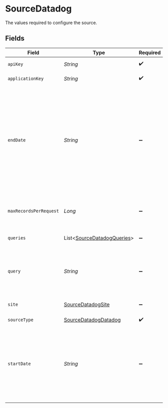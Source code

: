 # SourceDatadog

The values required to configure the source.


## Fields

| Field                                                                                                                                                                                                               | Type                                                                                                                                                                                                                | Required                                                                                                                                                                                                            | Description                                                                                                                                                                                                         | Example                                                                                                                                                                                                             |
| ------------------------------------------------------------------------------------------------------------------------------------------------------------------------------------------------------------------- | ------------------------------------------------------------------------------------------------------------------------------------------------------------------------------------------------------------------- | ------------------------------------------------------------------------------------------------------------------------------------------------------------------------------------------------------------------- | ------------------------------------------------------------------------------------------------------------------------------------------------------------------------------------------------------------------- | ------------------------------------------------------------------------------------------------------------------------------------------------------------------------------------------------------------------- |
| `apiKey`                                                                                                                                                                                                            | *String*                                                                                                                                                                                                            | :heavy_check_mark:                                                                                                                                                                                                  | Datadog API key                                                                                                                                                                                                     |                                                                                                                                                                                                                     |
| `applicationKey`                                                                                                                                                                                                    | *String*                                                                                                                                                                                                            | :heavy_check_mark:                                                                                                                                                                                                  | Datadog application key                                                                                                                                                                                             |                                                                                                                                                                                                                     |
| `endDate`                                                                                                                                                                                                           | *String*                                                                                                                                                                                                            | :heavy_minus_sign:                                                                                                                                                                                                  | UTC date and time in the format 2017-01-25T00:00:00Z. Data after this date will  not be replicated. An empty value will represent the current datetime for each  execution. This just applies to Incremental syncs. | 2022-10-01T00:00:00Z                                                                                                                                                                                                |
| `maxRecordsPerRequest`                                                                                                                                                                                              | *Long*                                                                                                                                                                                                              | :heavy_minus_sign:                                                                                                                                                                                                  | Maximum number of records to collect per request.                                                                                                                                                                   |                                                                                                                                                                                                                     |
| `queries`                                                                                                                                                                                                           | List<[SourceDatadogQueries](../../models/shared/SourceDatadogQueries.md)>                                                                                                                                           | :heavy_minus_sign:                                                                                                                                                                                                  | List of queries to be run and used as inputs.                                                                                                                                                                       |                                                                                                                                                                                                                     |
| `query`                                                                                                                                                                                                             | *String*                                                                                                                                                                                                            | :heavy_minus_sign:                                                                                                                                                                                                  | The search query. This just applies to Incremental syncs. If empty, it'll collect all logs.                                                                                                                         |                                                                                                                                                                                                                     |
| `site`                                                                                                                                                                                                              | [SourceDatadogSite](../../models/shared/SourceDatadogSite.md)                                                                                                                                                       | :heavy_minus_sign:                                                                                                                                                                                                  | The site where Datadog data resides in.                                                                                                                                                                             |                                                                                                                                                                                                                     |
| `sourceType`                                                                                                                                                                                                        | [SourceDatadogDatadog](../../models/shared/SourceDatadogDatadog.md)                                                                                                                                                 | :heavy_check_mark:                                                                                                                                                                                                  | N/A                                                                                                                                                                                                                 |                                                                                                                                                                                                                     |
| `startDate`                                                                                                                                                                                                         | *String*                                                                                                                                                                                                            | :heavy_minus_sign:                                                                                                                                                                                                  | UTC date and time in the format 2017-01-25T00:00:00Z. Any data before this date will not be replicated. This just applies to Incremental syncs.                                                                     | 2022-10-01T00:00:00Z                                                                                                                                                                                                |